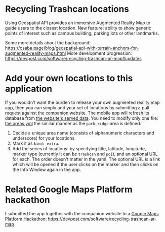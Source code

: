 # Recycling Trashcan locations

Using Geospatial API provides an immersive Augmented Reality Map to guide users to the closest location. New feature: ability to show generic points of interest such as campus building, parking lots or other landmarks.

Some more details about the background: https://csaba.page/blog/geospatial-api-with-terrain-anchors-for-augmented-reality-maps.html
More development progression: https://devpost.com/software/recycling-trashcan-ar-map#updates

# Add your own locations to this application

If you wouldn't want the burden to release your own augmented reality map app, then you can simply add your set of locations by submitting a pull request against the companion website. The mobile app will refresh its database from [the website's served data](https://recyclingtrashcans.github.io/locations_v2.xml). You need to modify only one file: [the areas.yml](https://github.com/RecyclingTrashCans/RecyclingTrashCans.github.io/tree/main/_data/areas.yml) the similar manner as the `park_ridge` area is defined.
1. Decide a unique area name (consists of alphanumeric characters and underscore) for your locations.
2. Mark it as `kind: extra`.
3. Add the series of locations: by specifying title, latitude, longitude, marker type (currently it can be `trashcan` and `poi`), and an optional URL for each. The order doesn't matter in the yaml. The optional URL is a link which will be opened if the user clicks on the marker and then clicks on the Info Window again in the app.

# Related Google Maps Platform hackathon

I submitted the app together with the companion website to a [Google Maps Platform Hackathon](https://googlemapsplatform.devpost.com/): https://devpost.com/software/recycling-trashcan-ar-map

